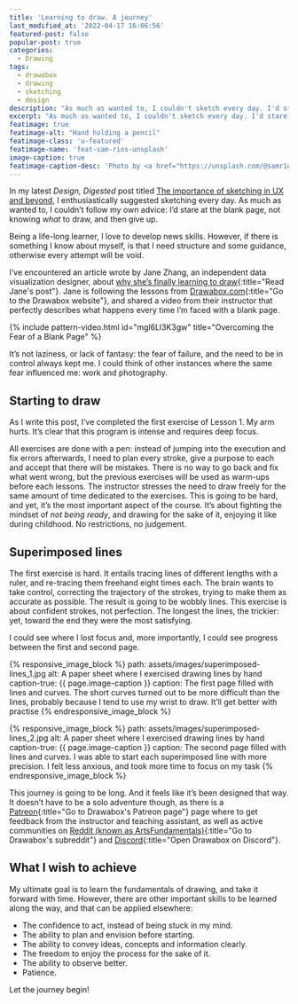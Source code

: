 ```yaml
---
title: 'Learning to draw. A journey'
last_modified_at: '2022-04-17 16:06:56'
featured-post: false
popular-post: true
categories:
  - Drawing
tags:
  - drawabox
  - drawing
  - sketching
  - design
description: "As much as wanted to, I couldn't sketch every day. I'd stare at the blank page, not knowing what to draw, and then give up. So I started a new journey."
excerpt: "As much as wanted to, I couldn't sketch every day. I'd stare at the blank page, not knowing what to draw, and then give up. So I started a new journey."
featimage: true
featimage-alt: "Hand holding a pencil"
featimage-class: 'u-featured'
featimage-name: 'feat-sam-rios-unsplash'
image-caption: true
featimage-caption-desc: 'Photo by <a href="https://unsplash.com/@samr1os_official">Sam Rios</a>'
---
```

In my latest _Design, Digested_ post titled [The importance of sketching in UX and beyond](/design-digested/importance-of-sketching-in-ux/ "Read the post on my website"), I enthusiastically suggested sketching every day. As much as wanted to, I couldn’t follow my own advice: I’d stare at the blank page, not knowing _what_ to draw, and then give up.

Being a life-long learner, I love to develop news skills. However, if there is something I know about myself, is that I need structure and some guidance, otherwise every attempt will be void.

I’ve encountered an article wrote by Jane Zhang, an independent data visualization designer, about [why she’s finally learning to draw](https://janezhang.ca/posts/why-im-learning-to-draw/){:title="Read Jane's post"}. Jane is following the lessons from [Drawabox.com](https://drawabox.com/){:title="Go to the Drawabox website"}, and shared a video from their instructor that perfectly describes what happens every time I’m faced with a blank page.

{% include pattern-video.html id="mgl6Ll3K3gw" title="Overcoming the Fear of a Blank Page" %}

It’s not laziness, or lack of fantasy: the fear of failure, and the need to be in control always kept me. I could think of other instances where the same fear influenced me: work and photography.

## Starting to draw

As I write this post, I’ve completed the first exercise of Lesson 1. My arm hurts. It’s clear that this program is intense and requires deep focus.

All exercises are done with a pen: instead of jumping into the execution and fix errors afterwards, I need to plan every stroke, give a purpose to each and accept that there will be mistakes. There is no way to go back and fix what went wrong, but the previous exercises will be used as warm-ups before each lessons. The instructor stresses the need to draw freely for the same amount of time dedicated to the exercises. This is going to be hard, and yet, it’s the most important aspect of the course. It’s about fighting the mindset of _not being ready_, and drawing for the sake of it, enjoying it like during childhood. No restrictions, no judgement.

## Superimposed lines

The first exercise is hard. It entails tracing lines of different lengths with a ruler, and re-tracing them freehand eight times each. The brain wants to take control, correcting the trajectory of the strokes, trying to make them as accurate as possible. The result is going to be wobbly lines. This exercise is about confident strokes, not perfection. The longest the lines, the trickier: yet, toward the end they were the most satisfying.

I could see where I lost focus and, more importantly, I could see progress between the first and second page.

{% responsive_image_block %}
  path: assets/images/superimposed-lines_1.jpg
  alt: A paper sheet where I exercised drawing lines by hand
  caption-true: {{ page.image-caption }}
  caption: The first page filled with lines and curves. The short curves turned out to be more difficult than the lines, probably because I tend to use my wrist to draw. It’ll get better with practise
{% endresponsive_image_block %}

{% responsive_image_block %}
  path: assets/images/superimposed-lines_2.jpg
  alt: A paper sheet where I exercised drawing lines by hand
  caption-true: {{ page.image-caption }}
  caption: The second page filled with lines and curves. I was able to start each superimposed line with more precision. I felt less anxious, and took more time to focus on my task
{% endresponsive_image_block %}

This journey is going to be long. And it feels like it’s been designed that way. It doesn’t have to be a solo adventure though, as there is a [Patreon](https://patreon.com/uncomfortable){:title="Go to Drawabox's Patreon page"} page where to get feedback from the instructor and teaching assistant, as well as active communities on [Reddit (known as ArtsFundamentals)](https://reddit.com/r/ArtFundamentals){:title="Go to Drawabox's subreddit"} and [Discord](https://discord.gg/FtSS4hhqSu){:title="Open Drawabox on Discord"}.

## What I wish to achieve

My ultimate goal is to learn the fundamentals of drawing, and take it forward with time. However, there are other important skills to be learned along the way, and that can be applied elsewhere:

<ul class="smd-ul">
<li>The confidence to act, instead of being stuck in my mind.</li>
<li>The ability to plan and envision before starting.</li>
<li>The ability to convey ideas, concepts and information clearly.</li>
<li>The freedom to enjoy the process for the sake of it.</li>
<li>The ability to observe better.</li>
<li>Patience.</li>
</ul>

Let the journey begin!
